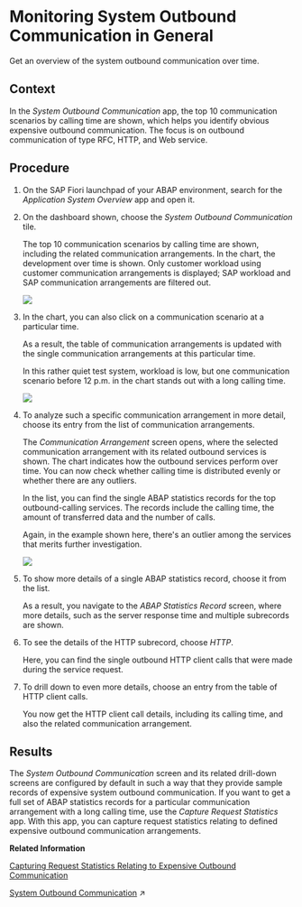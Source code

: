 <!-- loioa0f1c7923e364795aa1c6a47df6083d1 -->

# Monitoring System Outbound Communication in General

Get an overview of the system outbound communication over time.



## Context

In the *System Outbound Communication* app, the top 10 communication scenarios by calling time are shown, which helps you identify obvious expensive outbound communication. The focus is on outbound communication of type RFC, HTTP, and Web service.



## Procedure

1.  On the SAP Fiori launchpad of your ABAP environment, search for the *Application System Overview* app and open it.

2.  On the dashboard shown, choose the *System Outbound Communication* tile.

    The top 10 communication scenarios by calling time are shown, including the related communication arrangements. In the chart, the development over time is shown. Only customer workload using customer communication arrangements is displayed; SAP workload and SAP communication arrangements are filtered out.

    ![](images/System_Outbound_Communication_in_the_Technical_Monitoring_Cockpit_e06328c.png)

3.  In the chart, you can also click on a communication scenario at a particular time.

    As a result, the table of communication arrangements is updated with the single communication arrangements at this particular time.

    In this rather quiet test system, workload is low, but one communication scenario before 12 p.m. in the chart stands out with a long calling time.

    ![](images/System_Outbound_Communication_Selected_Time_34eb4fd.png)

4.  To analyze such a specific communication arrangement in more detail, choose its entry from the list of communication arrangements.

    The *Communication Arrangement* screen opens, where the selected communication arrangement with its related outbound services is shown. The chart indicates how the outbound services perform over time. You can now check whether calling time is distributed evenly or whether there are any outliers.

    In the list, you can find the single ABAP statistics records for the top outbound-calling services. The records include the calling time, the amount of transferred data and the number of calls.

    Again, in the example shown here, there's an outlier among the services that merits further investigation.

    ![](images/System_Outbound_Communication_Communcation_Arrangement_46a741b.png)

5.  To show more details of a single ABAP statistics record, choose it from the list.

    As a result, you navigate to the *ABAP Statistics Record* screen, where more details, such as the server response time and multiple subrecords are shown.

6.  To see the details of the HTTP subrecord, choose *HTTP*.

    Here, you can find the single outbound HTTP client calls that were made during the service request.

7.  To drill down to even more details, choose an entry from the table of HTTP client calls.

    You now get the HTTP client call details, including its calling time, and also the related communication arrangement.




<a name="loioa0f1c7923e364795aa1c6a47df6083d1__result_h5l_hm2_2vb"/>

## Results

The *System Outbound Communication* screen and its related drill-down screens are configured by default in such a way that they provide sample records of expensive system outbound communication. If you want to get a full set of ABAP statistics records for a particular communication arrangement with a long calling time, use the *Capture Request Statistics* app. With this app, you can capture request statistics relating to defined expensive outbound communication arrangements.

**Related Information**  


[Capturing Request Statistics Relating to Expensive Outbound Communication](capturing-request-statistics-relating-to-expensive-outbound-communication-f33b3d2.md "Use the Capture Request Statistics app to collect statistics of service requests with an expensive outbound communication (RFC, HTTP, or Web service).")

[System Outbound Communication](https://help.sap.com/viewer/b273a660af4e4948a49a316ea2438f24/Cloud/en-US/09e4959f3c8544218b248d99596f5d59.html "Find the top communication scenarios by calling time.") :arrow_upper_right:

